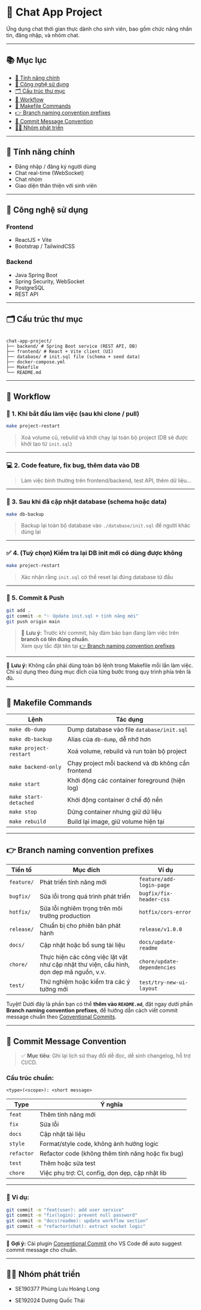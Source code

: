 # 🎯 Chat App Project

Ứng dụng chat thời gian thực dành cho sinh viên, bao gồm chức năng nhắn tin, đăng nhập, và nhóm chat.

---

## 📚 Mục lục

- [🧠 Tính năng chính](#-tính-năng-chính)
- [🔧 Công nghệ sử dụng](#-công-nghệ-sử-dụng)
- [🗂️ Cấu trúc thư mục](#️-cấu-trúc-thư-mục)
- [🚀 Workflow](#-workflow)
- [📜 Makefile Commands](#-makefile-commands)
- [👉 Branch naming convention prefixes](#-branch-naming-convention-prefixes)
- [📝 Commit Message Convention](#-commit-message-convention)
- [👨‍💻 Nhóm phát triển](#-nhóm-phát-triển)

---

## 🧠 Tính năng chính

- Đăng nhập / đăng ký người dùng
- Chat real-time (WebSocket)
- Chat nhóm
- Giao diện thân thiện với sinh viên

---

## 🔧 Công nghệ sử dụng

### Frontend
- ReactJS + Vite
- Bootstrap / TailwindCSS

### Backend
- Java Spring Boot
- Spring Security, WebSocket
- PostgreSQL
- REST API

---

## 🗂️ Cấu trúc thư mục


```

chat-app-project/ 
├── backend/ # Spring Boot service (REST API, DB) 
├── frontend/ # React + Vite client (UI) 
├── database/ # init.sql file (schema + seed data) 
├── docker-compose.yml 
├── Makefile 
└── README.md

```

----------

## 🚀 Workflow

### 🧩 1. Khi bắt đầu làm việc (sau khi clone / pull)

```bash
make project-restart

```

> Xoá volume cũ, rebuild và khởi chạy lại toàn bộ project (DB sẽ được khởi tạo từ `init.sql`)

----------

### 💻 2. Code feature, fix bug, thêm data vào DB

> Làm việc bình thường trên frontend/backend, test API, thêm dữ liệu...

----------

### 💾 3. Sau khi đã cập nhật database (schema hoặc data)

```bash
make db-backup

```

> Backup lại toàn bộ database vào `./database/init.sql` để người khác dùng lại

----------

### ✅ 4. (Tuỳ chọn) Kiểm tra lại DB init mới có dùng được không

```bash
make project-restart

```

> Xác nhận rằng `init.sql` có thể reset lại đúng database từ đầu

----------


### 🚀 5. Commit & Push

```bash
git add .
git commit -m "✨ Update init.sql + tính năng mới"
git push origin main

```

> 📝 **Lưu ý:** Trước khi commit, hãy đảm bảo bạn đang làm việc trên **branch có tên đúng chuẩn**.  
> Xem quy tắc đặt tên tại [👉 Branch naming convention prefixes](#-branch-naming-convention-prefixes)

----------

📌 **Lưu ý:** Không cần phải dùng toàn bộ lệnh trong Makefile mỗi lần làm việc.  
Chỉ sử dụng theo đúng mục đích của từng bước trong quy trình phía trên là đủ.

----------

## 📜 Makefile Commands


| Lệnh | Tác dụng |
|------|----------|
| `make db-dump`           | Dump database vào file `database/init.sql` |
| `make db-backup`         | Alias của `db-dump`, dễ nhớ hơn |
| `make project-restart`   | Xoá volume, rebuild và run toàn bộ project |
| `make backend-only`      | Chạy project mỗi backend và db không cần frontend | 
| `make start`             | Khởi động các container foreground (hiện log) |
| `make start-detached`    | Khởi động container ở chế độ nền |
| `make stop`              | Dừng container nhưng giữ dữ liệu |
| `make rebuild`           | Build lại image, giữ volume hiện tại |

----------

## 👉 Branch naming convention prefixes

| Tiền tố     | Mục đích                                                                                  | Ví dụ                                 |
|-------------|---------------------------------------------------------------------------------------------|---------------------------------------|
| `feature/`  | Phát triển tính năng mới                                                                    | `feature/add-login-page`              |
| `bugfix/`   | Sửa lỗi trong quá trình phát triển                                                          | `bugfix/fix-header-css`               |
| `hotfix/`   | Sửa lỗi nghiêm trọng trên môi trường production                                             | `hotfix/cors-error`                   |
| `release/`  | Chuẩn bị cho phiên bản phát hành                                                            | `release/v1.0.0`                      |
| `docs/`     | Cập nhật hoặc bổ sung tài liệu                                                              | `docs/update-readme`                  |
| `chore/`    | Thực hiện các công việc lặt vặt như cập nhật thư viện, cấu hình, dọn dẹp mã nguồn, v.v.     | `chore/update-dependencies`           |
| `test/`     | Thử nghiệm hoặc kiểm tra các ý tưởng mới                                                    | `test/try-new-ui-layout`              |

Tuyệt! Dưới đây là phần bạn có thể **thêm vào `README.md`**, đặt ngay dưới phần **Branch naming convention prefixes**, để hướng dẫn cách viết commit message chuẩn theo [Conventional Commits](https://www.conventionalcommits.org/).

----------

## 📝 Commit Message Convention

> ✅ **Mục tiêu**: Ghi lại lịch sử thay đổi dễ đọc, dễ sinh changelog, hỗ trợ CI/CD.

### Cấu trúc chuẩn:

```
<type>(<scope>): <short message>

```

| Type        | Ý nghĩa |
|-------------|----------------------------------|
| `feat`      | Thêm tính năng mới |
| `fix`       | Sửa lỗi |
| `docs`      | Cập nhật tài liệu |
| `style`     | Format/style code, không ảnh hưởng logic |
| `refactor`  | Refactor code (không thêm tính năng hoặc fix bug) |
| `test`      | Thêm hoặc sửa test |
| `chore`     | Việc phụ trợ: CI, config, dọn dẹp, cập nhật lib |

----------

### 🧪 Ví dụ:

```bash
git commit -m "feat(user): add user service"
git commit -m "fix(login): prevent null password"
git commit -m "docs(readme): update workflow section"
git commit -m "refactor(chat): extract socket logic"

```

----------

📌 **Gợi ý:** Cài plugin [Conventional Commit](https://marketplace.visualstudio.com/items?itemName=vivaxy.vscode-conventional-commits) cho VS Code để auto suggest commit message cho chuẩn.

----------

## 👨‍💻 Nhóm phát triển

-   SE190377 Phùng Lưu Hoàng Long

-   SE192024 Dương Quốc Thái